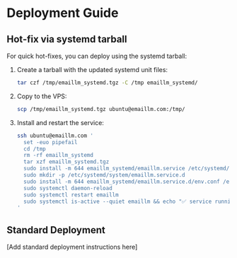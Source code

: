 # Deployment Guide

## Hot-fix via systemd tarball

For quick hot-fixes, you can deploy using the systemd tarball:

1. Create a tarball with the updated systemd unit files:
   ```bash
   tar czf /tmp/emaillm_systemd.tgz -C /tmp emaillm_systemd/
   ```

2. Copy to the VPS:
   ```bash
   scp /tmp/emaillm_systemd.tgz ubuntu@emaillm.com:/tmp/
   ```

3. Install and restart the service:
   ```bash
   ssh ubuntu@emaillm.com '
     set -euo pipefail
     cd /tmp
     rm -rf emaillm_systemd
     tar xzf emaillm_systemd.tgz
     sudo install -m 644 emaillm_systemd/emaillm.service /etc/systemd/system/emaillm.service
     sudo mkdir -p /etc/systemd/system/emaillm.service.d
     sudo install -m 644 emaillm_systemd/emaillm.service.d/env.conf /etc/systemd/system/emaillm.service.d/env.conf
     sudo systemctl daemon-reload
     sudo systemctl restart emaillm
     sudo systemctl is-active --quiet emaillm && echo "✅ service running"
   '
   ```

## Standard Deployment

[Add standard deployment instructions here]
